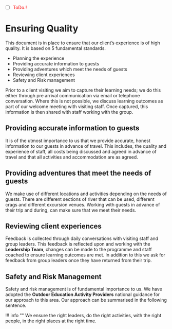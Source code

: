 - [ ] <span style="color:red">ToDo.!</span>
# Ensuring Quality

This document is in place to ensure that our client’s experience is of high quality. It is based on 5 fundamental standards.

* Planning the experience
* Providing accurate information to guests
* Providing adventures which meet the needs of guests
* Reviewing client experiences
* Safety and Risk management

Prior to a client visiting we aim to capture their learning needs; we do this either through pre arrival communication via email or telephone conversation. Where this is not possible, we discuss learning outcomes as part of our welcome meeting with visiting staff. Once captured, this information is then shared with staff working with the group.

## Providing accurate information to guests

It is of the utmost importance to us that we provide accurate, honest information to our guests in advance of travel. This includes, the quality and experience of staff, all costs being discussed and agreed in advance of travel and that all activities and accommodation are as agreed. 

## Providing adventures that meet the needs of guests

We make use of different locations and activities depending on the needs of guests. There are different sections of river that can be used, different crags and different excursion venues. Working with guests in advance of their trip and during, can make sure that we meet their needs.

## Reviewing client experiences

Feedback is collected through daily conversations with visiting staff and group leaders. This feedback is reflected upon and working with the **Leadership Team**, changes can be made to the programme and staff coached to ensure learning outcomes are met. In addition to this we ask for feedback from group leaders once they have returned from their trip. 

## Safety and Risk Management

Safety and risk management is of fundamental importance to us. We have adopted the **Outdoor Education Activity Providers** national guidance for our approach to this area. Our approach can be summarised in the following sentence.

!!! info ""
    We ensure the right leaders, do the right activities, with the right people, in the right places at the right time.

